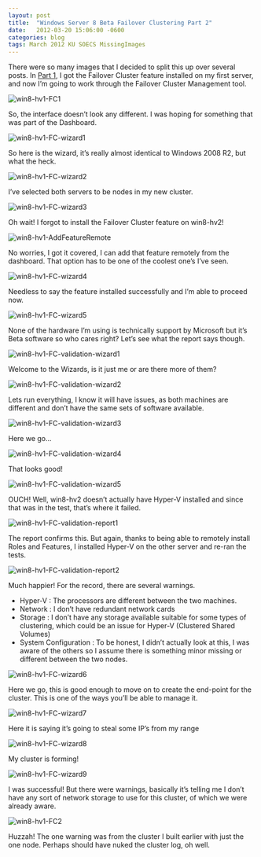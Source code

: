 ```yaml
---
layout: post
title:  "Windows Server 8 Beta Failover Clustering Part 2"
date:   2012-03-20 15:06:00 -0600
categories: blog
tags: March 2012 KU SOECS MissingImages
---
```

There were so many images that I decided to split this up over several posts. In [Part 1](2012-03-20-windows-server-8-beta-failover-clustering-part1.md), I got the Failover Cluster feature installed on my first server, and now I’m going to work through the Failover Cluster Management tool.

![win8-hv1-FC1]()

So, the interface doesn’t look any different. I was hoping for something that was part of the Dashboard.

![win8-hv1-FC-wizard1]()

So here is the wizard, it’s really almost identical to Windows 2008 R2, but what the heck.

![win8-hv1-FC-wizard2]()

I’ve selected both servers to be nodes in my new cluster.

![win8-hv1-FC-wizard3]()

Oh wait! I forgot to install the Failover Cluster feature on win8-hv2!

![win8-hv1-AddFeatureRemote]()

No worries, I got it covered, I can add that feature remotely from the dashboard. That option has to be one of the coolest one’s I’ve seen.

![win8-hv1-FC-wizard4]()

Needless to say the feature installed successfully and I’m able to proceed now.

![win8-hv1-FC-wizard5]()

None of the hardware I’m using is technically support by Microsoft but it’s Beta software so who cares right? Let’s see what the report says though.

![win8-hv1-FC-validation-wizard1]()

Welcome to the Wizards, is it just me or are there more of them?

![win8-hv1-FC-validation-wizard2]()

Lets run everything, I know it will have issues, as both machines are different and don’t have the same sets of software available.

![win8-hv1-FC-validation-wizard3]()

Here we go…

![win8-hv1-FC-validation-wizard4]()

That looks good!

![win8-hv1-FC-validation-wizard5]()

OUCH! Well, win8-hv2 doesn’t actually have Hyper-V installed and since that was in the test, that’s where it failed.

![win8-hv1-FC-validation-report1]()

The report confirms this. But again, thanks to being able to remotely install Roles and Features, I installed Hyper-V on the other server and re-ran the tests.

![win8-hv1-FC-validation-report2]()

Much happier! For the record, there are several warnings.

* Hyper-V : The processors are different between the two machines.
* Network : I don’t have redundant network cards
* Storage : I don’t have any storage available suitable for some types of clustering, which could be an issue for Hyper-V (Clustered Shared Volumes)
* System Configuration : To be honest, I didn’t actually look at this, I was aware of the others so I assume there is something minor missing or different between the two nodes.

![win8-hv1-FC-wizard6]()

Here we go, this is good enough to move on to create the end-point for the cluster. This is one of the ways you’ll be able to manage it.

![win8-hv1-FC-wizard7]()

Here it is saying it’s going to steal some IP’s from my range

![win8-hv1-FC-wizard8]()

My cluster is forming!

![win8-hv1-FC-wizard9]()

I was successful! But there were warnings, basically it’s telling me I don’t have any sort of network storage to use for this cluster, of which we were already aware.

![win8-hv1-FC2]()

Huzzah! The one warning was from the cluster I built earlier with just the one node. Perhaps should have nuked the cluster log, oh well.
